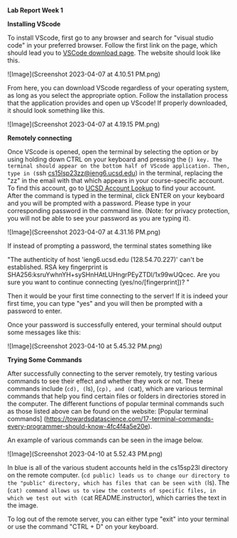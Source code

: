**Lab Report Week 1**

**Installing VScode**

To install VScode, first go to any browser and search for "visual studio code" in your preferred browser. Follow the first link on the page, which should 
lead you to [VSCode download page](https://code.visualstudio.com/). The website should look like this.

![Image](Screenshot 2023-04-07 at 4.10.51 PM.png)

From here, you can download VScode regardless of your operating system, as long as you select the appropriate option. Follow the installation process
that the application provides and open up VScode! If properly downloaded, it should look something like this. 

![Image](Screenshot 2023-04-07 at 4.19.15 PM.png)


**Remotely connecting**

Once VScode is opened, open the terminal by selecting the option or by using holding down CTRL on your keyboard and pressing the (`) key. The terminal should appear on the bottom half of VScode application. Then, type in (`ssh cs15lsp23zz@ieng6.ucsd.edu) in the terminal, replacing the "zz" in the email with that which appears in your course-specific account. To find this account, go to [UCSD Account Lookup](https://sdacs.ucsd.edu/~icc/index.php) to find your account. After the 
command is typed in the terminal, click ENTER on your keyboard and you will be prompted with a password. Please type in your corresponding password
in the command line. (Note: for privacy protection, you will not be able to see your password as you are typing it). 

![Image](Screenshot 2023-04-07 at 4.31.16 PM.png)

If instead of prompting a password, the terminal states something like 

"The authenticity of host 'ieng6.ucsd.edu (128.54.70.227)' can't be established.
RSA key fingerprint is SHA256:ksruYwhnYH+sySHnHAtLUHngrPEyZTDl/1x99wUQcec.
Are you sure you want to continue connecting (yes/no/[fingerprint])? "

Then it would be your first time connecting to the server! If it is indeed your first time, you can type "yes" and you will then be prompted with a password to enter.

Once your password is successfully entered, your terminal should output some messages like this:

![Image](Screenshot 2023-04-10 at 5.45.32 PM.png)


**Trying Some Commands**

After successfully connecting to the server remotely, try testing various commands to see their effect and whether they work or not. These commands include (`cd), (`ls), (`cp), and (`cat), which are various terminal commands that help you find certain files or folders in directories stored in the computer. The different functions of popular terminal commands such as those listed above can be found on the website: [Popular terminal commands] (https://towardsdatascience.com/17-terminal-commands-every-programmer-should-know-4fc4f4a5e20e). 

An example of various commands can be seen in the image below.

![Image](Screenshot 2023-04-10 at 5.52.43 PM.png)

In blue is all of the various student accounts held in the cs15sp23l directory on the remote computer. (`cd public) leads us to change our directory to the "public" directory, which has files that can be seen with (`ls). The (`cat) command allows us to view the contents of specific files, in which we test out with (`cat README.instructor), which carries the text in the image. 

To log out of the remote server, you can either type "exit" into your terminal or use the command "CTRL + D" on your keyboard.

